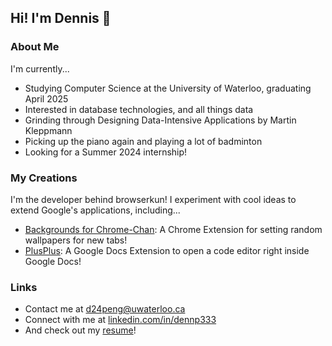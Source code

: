 ## Hi! I'm Dennis 👋
### About Me
I'm currently...
* Studying Computer Science at the University of Waterloo, graduating April 2025
* Interested in database technologies, and all things data
* Grinding through Designing Data-Intensive Applications by Martin Kleppmann
* Picking up the piano again and playing a lot of badminton
* Looking for a Summer 2024 internship!
### My Creations
I'm the developer behind browserkun! I experiment with cool ideas to extend Google's applications, including...
* [Backgrounds for Chrome-Chan](https://chrome.google.com/webstore/detail/backgrounds-for-chrome-ch/pehkblbamonighkbeeblaolnpcdpegoe?hl=en&authuser=1): A Chrome Extension for setting random wallpapers for new tabs!
* [PlusPlus](https://workspace.google.com/marketplace/app/plusplus/441509248986): A Google Docs Extension to open a code editor right inside Google Docs!
### Links
* Contact me at d24peng@uwaterloo.ca
* Connect with me at [linkedin.com/in/dennp333](https://www.linkedin.com/in/dennp333/)
* And check out my [resume](https://drive.google.com/file/d/12Itl_VDLIc7aL1f8Ls_PTJjfEVOygqUw/view?usp=sharing)!
<!--
**Dennp333/Dennp333** is a ✨ _special_ ✨ repository because its `README.md` (this file) appears on your GitHub profile.

Here are some ideas to get you started:

- 🔭 I’m currently working on ...
- 🌱 I’m currently learning ...
- 👯 I’m looking to collaborate on ...
- 🤔 I’m looking for help with ...
- 💬 Ask me about ...
- 📫 How to reach me: ...
- 😄 Pronouns: ...
- ⚡ Fun fact: ...
-->
